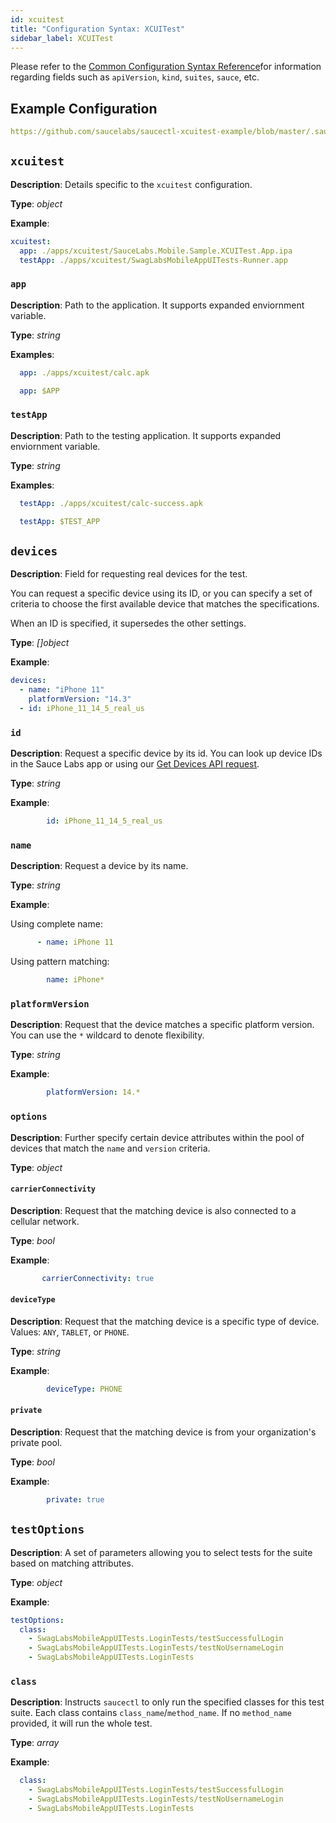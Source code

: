 ```yaml
---
id: xcuitest
title: "Configuration Syntax: XCUITest"
sidebar_label: XCUITest
---
```



Please refer to the [Common Configuration Syntax Reference](/testrunner-toolkit/configuration/common-syntax)for information regarding fields such as `apiVersion`, `kind`, `suites`, `sauce`, etc.

## Example Configuration

```yaml reference
https://github.com/saucelabs/saucectl-xcuitest-example/blob/master/.sauce/config.yml
```

## `xcuitest`

__Description__: Details specific to the `xcuitest` configuration.

__Type__: *object*

__Example__:
```yaml
xcuitest:
  app: ./apps/xcuitest/SauceLabs.Mobile.Sample.XCUITest.App.ipa
  testApp: ./apps/xcuitest/SwagLabsMobileAppUITests-Runner.app
```

### `app`

__Description__: Path to the application. It supports expanded enviornment variable.

__Type__: *string*

__Examples__:
```yaml
  app: ./apps/xcuitest/calc.apk
```

```yaml
  app: $APP
```

### `testApp`

__Description__: Path to the testing application. It supports expanded enviornment variable.

__Type__: *string*

__Examples__:
```yaml
  testApp: ./apps/xcuitest/calc-success.apk
```

```yaml
  testApp: $TEST_APP
```

## `devices`

__Description__: Field for requesting real devices for the test.

You can request a specific device using its ID, or you can specify a set of criteria to choose the first available device that matches the specifications.

When an ID is specified, it supersedes the other settings.

__Type__: *[]object*

__Example__:
```yaml
devices:
  - name: "iPhone 11"
    platformVersion: "14.3"
  - id: iPhone_11_14_5_real_us
```

### `id`

__Description__: Request a specific device by its id. You can look up device IDs in the Sauce Labs app or using our [Get Devices API request](https://docs.saucelabs.com/dev/api/rdc#get-devices).

__Type__:  *string*

__Example__:

```yaml
        id: iPhone_11_14_5_real_us
```

### `name`

__Description__:  Request a device by its name.

__Type__:  *string*

__Example__:

Using complete name:
```yaml
      - name: iPhone 11
```

Using pattern matching:
```yaml
        name: iPhone*
```

### `platformVersion`

__Description__: Request that the device matches a specific platform version. You can use the `*` wildcard to denote flexibility.

__Type__:  *string*

__Example__:

```yaml
        platformVersion: 14.*
```

### `options`

__Description__:  Further specify certain device attributes within the pool of devices that match the `name` and `version` criteria.

__Type__: *object*

#### `carrierConnectivity`

__Description__: Request that the matching device is also connected to a cellular network.

__Type__:  *bool*

__Example__:

```yaml
       carrierConnectivity: true

```

#### `deviceType`

__Description__:  Request that the matching device is a specific type of device. Values:  `ANY`, `TABLET`, or `PHONE`.

__Type__:  *string*

__Example__:

```yaml
        deviceType: PHONE
```

#### `private`

__Description__: Request that the matching device is from your organization's private pool.

__Type__:  *bool*

__Example__:

```yaml
        private: true
```


## `testOptions`

__Description__: A set of parameters allowing you to select tests for the suite based on matching attributes.

__Type__: *object*

__Example__:
```yaml
testOptions:
  class:
    - SwagLabsMobileAppUITests.LoginTests/testSuccessfulLogin
    - SwagLabsMobileAppUITests.LoginTests/testNoUsernameLogin
    - SwagLabsMobileAppUITests.LoginTests
```

### `class`

__Description__: Instructs `saucectl` to only run the specified classes for this test suite. Each class contains `class_name`/`method_name`. If no `method_name` provided, it will run the whole test.

__Type__: *array*

__Example__:
```yaml
  class:
    - SwagLabsMobileAppUITests.LoginTests/testSuccessfulLogin
    - SwagLabsMobileAppUITests.LoginTests/testNoUsernameLogin
    - SwagLabsMobileAppUITests.LoginTests
```